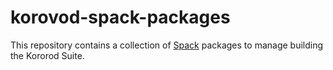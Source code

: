 # korovod-spack-packages

This repository contains a collection of [Spack](https://spack.io/)  packages to manage
building the Kororod Suite.
